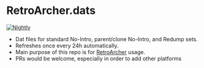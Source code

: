 # RetroArcher.dats
[![Nightly](https://github.com/RetroArcher/RetroArcher.dats/actions/workflows/nightly.yml/badge.svg)](https://github.com/RetroArcher/RetroArcher.dats/actions/workflows/nightly.yml)

- Dat files for standard No-Intro, parent/clone No-Intro, and Redump sets.
- Refreshes once every 24h automatically.
- Main purpose of this repo is for [RetroArcher](https://github.com/RetroArcher) usage.
- PRs would be welcome, especially in order to add other platforms
